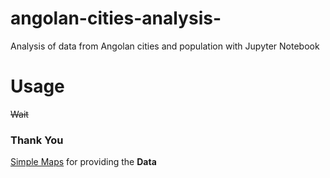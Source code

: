 # angolan-cities-analysis-
Analysis of data from Angolan cities and population with Jupyter Notebook

# Usage
~~Wait~~

### Thank You
[Simple Maps](https://simplemaps.com/data/ao-cities) for providing the **Data**
